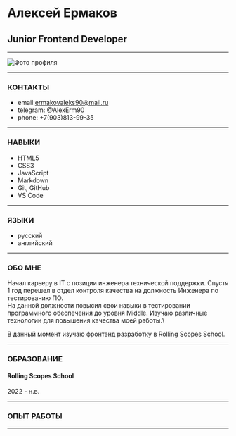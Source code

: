 # Алексей Ермаков

## Junior Frontend Developer

----

![Фото профиля](https://avatars.githubusercontent.com/u/54851271?v=4 "Моё фото")

----

### **КОНТАКТЫ**

+ email:ermakovaleks90@mail.ru
+ telegram: @AlexErm90
+ phone: +7(903)813-99-35

----

### **НАВЫКИ**

+ HTML5
+ CSS3
+ JavaScript
+ Markdown
+ Git, GitHub
+ VS Code

----

### **ЯЗЫКИ**

+ русский
+ английский

----

### **ОБО МНЕ**

Начал карьеру в IT с позиции инженера технической поддержки. Спустя 1 год перешел в отдел контроля качества на должность Инженера по тестированию ПО.\
На данной должности повысил свои навыки в тестировании программного обеспечения до уровня Middle. Изучаю различные технологии для повышения качества моей работы.\

В данный момент изучаю фронтэнд разработку в Rolling Scopes School.

----

### **ОБРАЗОВАНИЕ**

#### Rolling Scopes School

2022 - н.в.

----

### **ОПЫТ РАБОТЫ**

----
